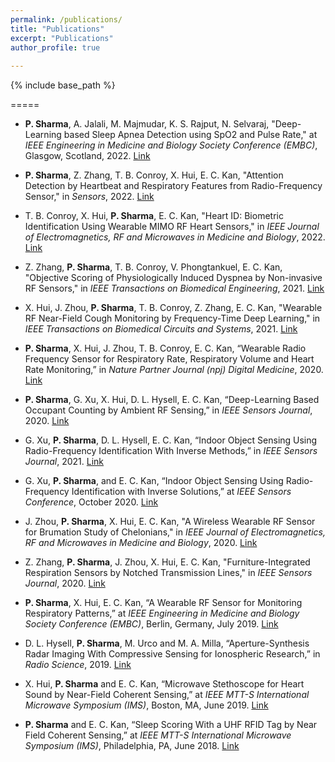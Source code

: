 ```yaml
---
permalink: /publications/
title: "Publications"
excerpt: "Publications"
author_profile: true
  
---
```

{% include base_path %}

=====

  * **P. Sharma**, A. Jalali, M. Majmudar, K. S. Rajput, N. Selvaraj, "Deep-Learning based Sleep Apnea Detection using SpO2 and Pulse Rate," at _IEEE Engineering in Medicine and Biology Society Conference (EMBC)_, Glasgow, Scotland, 2022. [Link](https://doi.org/10.1109/EMBC48229.2022.9871295)
    
  * **P. Sharma**, Z. Zhang, T. B. Conroy, X. Hui, E. C. Kan, "Attention Detection by Heartbeat and Respiratory Features from Radio-Frequency Sensor," in _Sensors_, 2022. [Link](https://doi.org/10.3390/s22208047)

  * T. B. Conroy, X. Hui, **P. Sharma**, E. C. Kan, "Heart ID: Biometric Identification Using Wearable MIMO RF Heart Sensors," in _IEEE Journal of Electromagnetics, RF and Microwaves in Medicine and Biology_, 2022. [Link](https://doi.org/10.1109/JERM.2022.3223034)

  * Z. Zhang, **P. Sharma**, T. B. Conroy, V. Phongtankuel, E. C. Kan, "Objective Scoring of Physiologically Induced Dyspnea by Non-invasive RF Sensors," in _IEEE Transactions on Biomedical Engineering_, 2021. [Link](https://doi.org/10.1109/TBME.2021.3096462)

  * X. Hui, J. Zhou, **P. Sharma**, T. B. Conroy, Z. Zhang, E. C. Kan, "Wearable RF Near-Field Cough Monitoring by Frequency-Time Deep Learning," in _IEEE Transactions on Biomedical Circuits and Systems_, 2021. [Link](https://doi.org/10.1109/TBCAS.2021.3099865)

  * **P. Sharma**, X. Hui, J. Zhou, T. B. Conroy, E. C. Kan, “Wearable Radio Frequency Sensor for Respiratory Rate, Respiratory Volume and Heart Rate Monitoring,” in _Nature Partner Journal (npj) Digital Medicine_, 2020. [Link](https://www.nature.com/articles/s41746-020-0307-6)
  
  * **P. Sharma**, G. Xu, X. Hui, D. L. Hysell, E. C. Kan, “Deep-Learning Based Occupant Counting by Ambient RF Sensing,” in _IEEE Sensors Journal_, 2020. [Link](https://doi.org/10.1109/JSEN.2020.3045035)

  * G. Xu, **P. Sharma**, D. L. Hysell, E. C. Kan, “Indoor Object Sensing Using Radio-Frequency Identification With Inverse Methods,” in _IEEE Sensors Journal_, 2021. [Link](https://doi.org/10.1109/JSEN.2021.3086700)  
  
  * G. Xu, **P. Sharma**, and E. C. Kan, “Indoor Object Sensing Using Radio-Frequency Identification with Inverse Solutions,” at _IEEE Sensors Conference_, October 2020. [Link](https://ieeexplore.ieee.org/abstract/document/9278594)
      
  * J. Zhou, **P. Sharma**, X. Hui, E. C. Kan, "A Wireless Wearable RF Sensor for Brumation Study of Chelonians," in _IEEE Journal of Electromagnetics, RF and Microwaves in Medicine and Biology_, 2020. [Link](https://doi.org/10.1109/JERM.2020.2998761)

  * Z. Zhang, **P. Sharma**, J. Zhou, X. Hui, E. C. Kan, "Furniture-Integrated Respiration Sensors by Notched Transmission Lines," in _IEEE Sensors Journal_, 2020. [Link](https://doi.org/10.1109/JSEN.2020.3028970)

  * **P. Sharma**, X. Hui, E. C. Kan, “A Wearable RF Sensor for Monitoring Respiratory Patterns,” at _IEEE Engineering in Medicine and Biology Society Conference (EMBC)_, Berlin, Germany, July 2019. [Link](https://doi.org/10.1109/EMBC.2019.8857870)

  * D. L. Hysell, **P. Sharma**, M. Urco and M. A. Milla, “Aperture-Synthesis Radar Imaging With Compressive Sensing for Ionospheric Research,” in _Radio Science_, 2019. [Link](https://doi.org/10.1029/2019RS006805)

  * X. Hui, **P. Sharma** and E. C. Kan, “Microwave Stethoscope for Heart Sound by Near-Field Coherent Sensing,” at _IEEE MTT-S International Microwave Symposium (IMS)_, Boston, MA, June 2019. [Link](https://doi.org/10.1109/MWSYM.2019.8700904)

  * **P. Sharma** and E. C. Kan, “Sleep Scoring With a UHF RFID Tag by Near Field Coherent Sensing,” at _IEEE MTT-S International Microwave Symposium (IMS)_, Philadelphia, PA, June 2018. [Link](https://doi.org/10.1109/MWSYM.2018.8439216)
